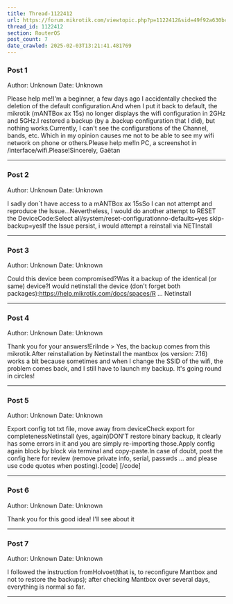 ```yaml
---
title: Thread-1122412
url: https://forum.mikrotik.com/viewtopic.php?p=1122412&sid=49f92a630bc7970d8ca50523be880e8f#p1122412
thread_id: 1122412
section: RouterOS
post_count: 7
date_crawled: 2025-02-03T13:21:41.481769
---
```


### Post 1
Author: Unknown
Date: Unknown

Please help me!I'm a beginner, a few days ago I accidentally checked the deletion of the default configuration.And when I put it back to default, the mikrotik (mANTBox ax 15s) no longer displays the wifi configuration in 2GHz and 5GHz.I restored a backup (by a .backup configuration that I did), but nothing works.Currently, I can't see the configurations of the Channel, bands, etc. Which in my opinion causes me not to be able to see my wifi network on phone or others.Please help me!In PC, a screenshot in /interface/wifi.Please!Sincerely, Gaëtan

---
### Post 2
Author: Unknown
Date: Unknown

I sadly don`t have access to a mANTBox ax 15sSo I can not attempt and reproduce the Issue...Nevertheless, I would do another attempt to RESET the DeviceCode:Select all/system/reset-configurationno-defaults=yes skip-backup=yesIf the Issue persist, i would attempt a reinstall via NETInstall

---
### Post 3
Author: Unknown
Date: Unknown

Could this device been compromised?Was it a backup of the identical (or same) device?I would netinstall the device (don't forget both packages):https://help.mikrotik.com/docs/spaces/R ... Netinstall

---
### Post 4
Author: Unknown
Date: Unknown

Thank you for your answers!Erilnde > Yes, the backup comes from this mikrotik.After reinstallation by Netinstall the mantbox (os version: 7.16) works a bit because sometimes and when I change the SSID of the wifi, the problem comes back, and I still have to launch my backup. It's going round in circles!

---
### Post 5
Author: Unknown
Date: Unknown

Export config tot txt file, move away from deviceCheck export for completenessNetinstall (yes, again)DON'T restore binary backup, it clearly has some errors in it and you are simply re-importing those.Apply config again block by block via terminal and copy-paste.In case of doubt, post the config here for review (remove private info, serial, passwds ... and please use code quotes when posting).[code] [/code]

---
### Post 6
Author: Unknown
Date: Unknown

Thank you for this good idea! I'll see about it

---
### Post 7
Author: Unknown
Date: Unknown

I followed the instruction fromHolvoet(that is, to reconfigure Mantbox and not to restore the backups); after checking Mantbox over several days, everything is normal so far.

---
